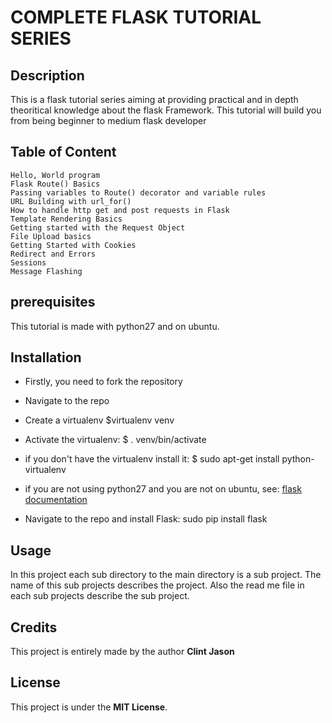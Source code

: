 # COMPLETE FLASK TUTORIAL SERIES

## Description
This is a flask tutorial series aiming at providing practical and in depth theoritical knowledge
about the flask Framework. This tutorial will build you from being beginner to medium flask developer

## Table of Content
	Hello, World program
	Flask Route() Basics
	Passing variables to Route() decorator and variable rules
	URL Building with url_for()
	How to handle http get and post requests in Flask
	Template Rendering Basics
	Getting started with the Request Object
	File Upload basics
	Getting Started with Cookies
	Redirect and Errors
	Sessions
	Message Flashing

## prerequisites
This tutorial is made with python27 and on ubuntu.

## Installation
- Firstly, you need to fork the repository
	
- Navigate to the repo
	
- Create a  virtualenv
	$virtualenv venv
	
- Activate the virtualenv:
	$ . venv/bin/activate
	
- if you don't have the virtualenv install it:
	$ sudo apt-get install python-virtualenv

- if you are not using python27 and you are not on ubuntu, see:
	[flask documentation](http://flask.pocoo.org/docs/0.12/installation/)  
	
- Navigate to the repo and install Flask:
	sudo pip install flask

## Usage
In this project each sub directory to the main directory is a sub project.
The name of this sub projects describes the project. Also the read me file in
each sub projects describe the sub project.

## Credits
This project is entirely made by the author __Clint Jason__

## License
This project is under the __MIT License__.
